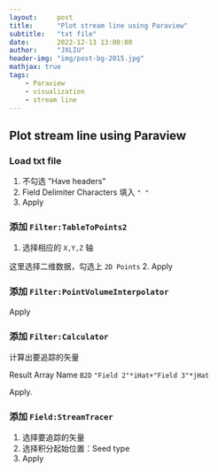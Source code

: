 ```yaml
---
layout:     post
title:      "Plot stream line using Paraview"
subtitle:   "txt file"
date:       2022-12-13 13:00:00
author:     "JXLIU"
header-img: "img/post-bg-2015.jpg"
mathjax: true
tags:
    - Paraview
    - visualization
    - stream line
---
```


## Plot stream line using Paraview

### Load txt file
1. 不勾选 "Have headers"
2. Field Delimiter Characters 填入 `" "`
3. Apply

### 添加 `Filter:TableToPoints2`
1. 选择相应的 `X,Y,Z` 轴

这里选择二维数据，勾选上 `2D Points`
2. Apply

### 添加 `Filter:PointVolumeInterpolator`

Apply

### 添加 `Filter:Calculator`

计算出要追踪的矢量

Result Array Name `B2D`
`"Field 2"*iHat+"Field 3"*jHat`

Apply.

### 添加 `Field:StreamTracer`
1. 选择要追踪的矢量
2. 选择积分起始位置：Seed type
3. Apply
